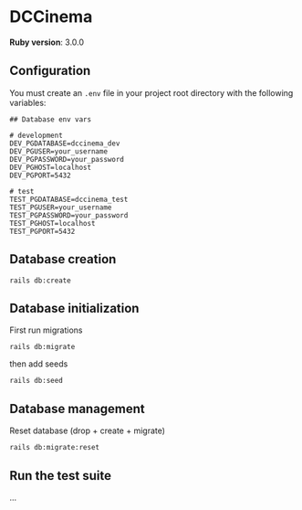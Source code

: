 # DCCinema

**Ruby version**: 3.0.0

## Configuration
You must create an `.env` file in your project root directory with the following
variables:
```dotenv
## Database env vars

# development
DEV_PGDATABASE=dccinema_dev
DEV_PGUSER=your_username
DEV_PGPASSWORD=your_password
DEV_PGHOST=localhost
DEV_PGPORT=5432

# test
TEST_PGDATABASE=dccinema_test
TEST_PGUSER=your_username
TEST_PGPASSWORD=your_password
TEST_PGHOST=localhost
TEST_PGPORT=5432
```


## Database creation

```shell
rails db:create
```

## Database initialization
First run migrations
```shell
rails db:migrate
```
then add seeds
```shell
rails db:seed
```

## Database management
Reset database (drop + create + migrate)
```shell
rails db:migrate:reset
```

## Run the test suite
...
